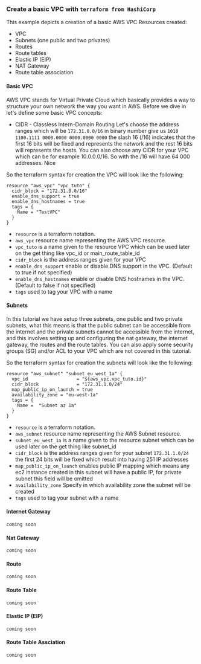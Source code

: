 ### Create a basic VPC with `terraform from HashiCorp`
 

This example depicts a creation of a basic AWS VPC
Resources created:
* VPC 
* Subnets (one public and two privates)
* Routes 
* Route tables 
* Elastic IP (EIP)
* NAT Gateway 
* Route table association


#### Basic VPC 
AWS VPC stands for Virtual Private Cloud which basically provides a way to structure your own network the way you want in AWS. 
Before we dive in let's define some basic VPC concepts:

* CIDR - Classless Intern-Domain Routing 
Let's choose the address ranges which will be `172.31.0.0/16` in binary number give us `1010 1100.1111 0000.0000 0000.0000 0000` 
the slash 16 (/16) indicates that the first 16 bits will be fixed and represents the network and the rest 16 bits will represents the hosts. 
You can also choose any CIDR for your VPC which can be for example 10.0.0.0/16.
So with the /16 will have 64 000 addresses. Nice 

So the terraform syntax for creation the VPC will look like the following:
```
resource "aws_vpc" "vpc_tuto" {
  cidr_block = "172.31.0.0/16"
  enable_dns_support = true
  enable_dns_hostnames = true
  tags = {
    Name = "TestVPC"
  }
}
```

* `resource` is a terraform notation. 
* `aws_vpc` resource name representing the AWS VPC resource. 
* `vpc_tuto` is a name given to the resource VPC which can be used later on the get thing like vpc_id or main_route_table_id
* `cidr_block` is the address ranges given for your VPC 
* `enable_dns_support` enable or disable DNS support in the VPC. (Default to true if not specified)
* `enable_dns_hostnames` enable or disable DNS hostnames in the VPC. (Default to false if not specified)
* `tags` used to tag your VPC with a name

#### Subnets 
In this tutorial we have setup three subnets, one public and two private subnets, what this means is that the public 
subnet can be accessible from the internet and the private subnets cannot be accessible from the internet, and this involves 
setting up and configuring the nat gateway, the internet gateway, the routes and the route tables. You can also apply some security groups (SG) and/or ACL to your VPC which 
are not covered in this tutorial. 

So the terraform syntax for creation the subnets will look like the following:
```
resource "aws_subnet" "subnet_eu_west_1a" {
  vpc_id                  = "${aws_vpc.vpc_tuto.id}"
  cidr_block              = "172.31.1.0/24"
  map_public_ip_on_launch = true
  availability_zone = "eu-west-1a"
  tags = {
  	Name =  "Subnet az 1a"
  }
}

```

* `resource` is a terraform notation. 
* `aws_subnet` resource name representing the AWS Subnet resource. 
* `subnet_eu_west_1a` is a name given to the resource subnet which can be used later on the get thing like subnet_id 
* `cidr_block` is the address ranges given for your subnet `172.31.1.0/24`  the first 24 bits will be fixed which result into having 251 IP addresses
* `map_public_ip_on_launch` enables public IP mapping which means any ec2 instance created in this subnet will have a public IP, for private subnet this field will be omitted 
* `availability_zone` Specify in which availability zone the subnet will be created
* `tags` used to tag your subnet with a name

#### Internet Gateway 
`coming soon` 

#### Nat Gateway 
`coming soon` 

#### Route 
`coming soon` 

#### Route Table 
`coming soon`

#### Elastic IP (EIP)
`coming soon` 

#### Route Table Assciation 
`coming soon `



